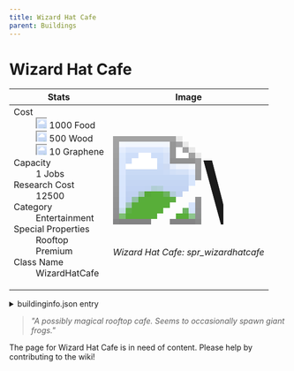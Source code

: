 ```yaml
---
title: Wizard Hat Cafe
parent: Buildings
---
```

# Wizard Hat Cafe

[//]: # (Pre-generated content)
<table><thead><tr><th>Stats</th><th>Image</th></tr></thead><tbody><tr><td><dl><dt>Cost</dt><dd><div class="resource-icon"><img style="object-position: -1009px -533px;" src="https://tfe2-wiki.github.io/assets/sprites.png"></div> 1000 Food<br><div class="resource-icon"><img style="object-position: -637px -751px;" src="https://tfe2-wiki.github.io/assets/sprites.png"></div> 500 Wood<br><div class="resource-icon"><img style="object-position: -1009px -547px;" src="https://tfe2-wiki.github.io/assets/sprites.png"></div> 10 Graphene</dd><dt>Capacity</dt><dd>1 Jobs</dd><dt>Research Cost</dt><dd>12500</dd><dt>Category</dt><dd>Entertainment</dd><dt>Special Properties</dt><dd>Rooftop<br>Premium</dd><dt>Class Name</dt><dd>WizardHatCafe</dd></dl></td><td><style>.building-image {width: 200px;height: 200px;overflow: hidden;position: relative;}.building-image img {image-rendering: pixelated;object-fit: none;transform: scale(10);transform-origin: left top;position: absolute;left: 0;top: 0;}.resource-image {width: 200px;height: 200px;overflow: hidden;position: relative;}.resource-image img {image-rendering: pixelated;object-fit: none;transform: scale(20);transform-origin: left top;position: absolute;left: 0;top: 0;}.building-icon {width: 20px;height: 20px;overflow: hidden;position: relative;display: inline-block;}.building-icon img {image-rendering: pixelated;object-fit: none;transform: scale(1);transform-origin: left top;position: absolute;left: 0;top: 0;}.resource-icon {width: 20px;height: 20px;overflow: hidden;position: relative;display: inline-block;}.resource-icon img {image-rendering: pixelated;object-fit: none;transform: scale(2);transform-origin: left top;position: absolute;left: 0;top: 0;}</style><div class="building-image"><img style="object-position: -526px -985px;" src="https://tfe2-wiki.github.io/assets/sprites.png" alt="Wizard Hat Cafe Back"><img style="object-position: -504px -985px;" src="https://tfe2-wiki.github.io/assets/sprites.png" alt="Wizard Hat Cafe"></div><i>Wizard Hat Cafe: spr_wizardhatcafe</i></td></tr></tbody></table><details><summary>buildinginfo.json entry</summary>```json
	{
    "className": "WizardHatCafe",
    "food": 1000,
    "wood": 500,
    "stone": 0,
    "machineParts": 0,
    "knowledge": 12500,
    "graphene": 10,
    "category": "Entertainment",
    "unlockedByDefault": false,
    "specialInfo": [
        "Rooftop",
        "Premium"
    ],
    "jobs": 1
}
	```</details><blockquote><i>"A possibly magical rooftop cafe. Seems to occasionally spawn giant frogs."</i></blockquote>

The page for Wizard Hat Cafe is in need of content. Please help by contributing to the wiki!
